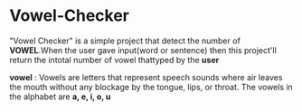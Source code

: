 # Vowel-Checker

"Vowel Checker" is a simple project that detect the number of **VOWEL**.When the user gave input(word or sentence) then this project'll return the intotal number of vowel thattyped by the **user**

**vowel** : Vowels are letters that represent speech sounds where air leaves the mouth without any blockage by the tongue, lips, or throat. The vowels in the alphabet are **a, e, i, o, u**
